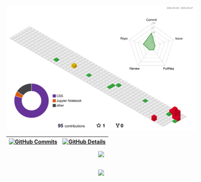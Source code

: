 


  ![Status](./profile-3d-contrib/profile-gitblock.svg)
  

  
 | [![GitHub Commits](http://github-profile-summary-cards.vercel.app/api/cards/productive-time?username=erickgods&theme=flat&utcOffset=-3)](https://github.com/vn7n24fzkq/github-profile-summary-cards) | [![GitHub Details](http://github-profile-summary-cards.vercel.app/api/cards/profile-details?username=erickgods&theme=flat)](https://github.com/vn7n24fzkq/github-profile-summary-cards) |  
 | ----------- | ----------- |


 
  <div align="center" >
<a href="https://skillicons.dev"   >
  <img src="https://skillicons.dev/icons?i=git,vscode,javascript,typescript,css,html,react,next,tailwind,sass,nodejs,figma,github,discord,obsidian,notion,python,linkedin,instagram" />
</a>
  <br />

  </div>

 
##
   <div align="center" >
     <img src="https://github-profile-trophy.vercel.app/?username=erickgods&row=1&column=6&theme=flat&margin-w=15&margin-h=15"/>
  </div>
  
 






 
  
  

  



